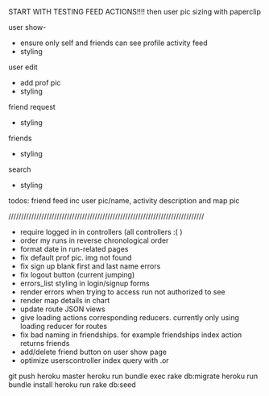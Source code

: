 START WITH TESTING FEED ACTIONS!!!!
then user pic sizing with paperclip

user show-
- ensure only self and friends can see profile activity feed
- styling

user edit
- add prof pic
- styling

friend request
- styling

friends
- styling

search
- styling

todos:
friend feed
inc user pic/name, activity description and map pic

/////////////////////////////////////////////////////////////////////////////

- require logged in in controllers (all controllers :( )
- order my runs in reverse chronological order
- format date in run-related pages
- fix default prof pic. img not found
- fix sign up blank first and last name errors
- fix logout button (current jumping)
- errors_list styling in login/signup forms
- render errors when trying to access run not authorized to see
- render map details in chart
- update route JSON views
- give loading actions corresponding reducers. currently only using loading reducer for routes
- fix bad naming in friendships. for example friendships index action returns friends
- add/delete friend button on user show page
- optimize userscontroller index query with .or

git push heroku master
heroku run bundle exec rake db:migrate
heroku run bundle install
heroku run rake db:seed
